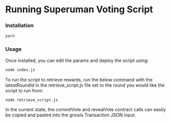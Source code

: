 # Running Superuman Voting Script

### Installation

```bash
yarn
```

### Usage

Once installed, you can edit the params and deploy the script using:

```bash
node index.js
```

To run the script to retrieve rewards, run the below command with the latestRoundId in the retrieve_script.js file set to the round you would like the script to run from:

```bash
node retrieve_script.js
```

In the current state, the commitVote and revealVote contract calls can easily be copied and pasted into the gnosis Transaction JSON input.